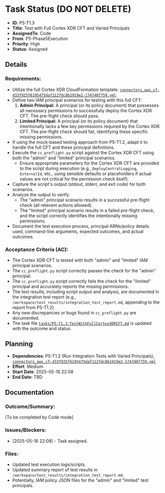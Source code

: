 # Task Status (DO NOT DELETE)
- **ID**: P5-T1.3
- **Title**: Test with Full Cortex XDR CFT and Varied Principals
- **AssignedTo**: Code
- **From**: P5-Phase5Execution
- **Priority**: High
- **Status**: Assigned

## Details
### Requirements:
- Utilize the full Cortex XDR CloudFormation template: [`connectors_aws_cf-d33f925f6195475daf212fdc8b1919e2-1747407759.yml`](connectors_aws_cf-d33f925f6195475daf212fdc8b1919e2-1747407759.yml).
- Define two IAM principal scenarios for testing with this full CFT:
    1.  **Admin Principal:** A principal (or its policy document) that possesses all necessary permissions to successfully deploy the Cortex XDR CFT. The pre-flight check should pass.
    2.  **Limited Principal:** A principal (or its policy document) that intentionally lacks a few key permissions required by the Cortex XDR CFT. The pre-flight check should fail, identifying these specific missing permissions.
- If using the mock-based testing approach from P5-T1.2, adapt it to handle the full CFT and these principal definitions.
- Execute the `cc_preflight.py` script against the Cortex XDR CFT using both the "admin" and "limited" principal scenarios.
    - Ensure appropriate parameters for the Cortex XDR CFT are provided to the script during execution (e.g., `DeployCentralLogging`, `ExternalId`, etc., using sensible defaults or placeholders if actual values are not critical for the permission check itself).
- Capture the script's output (stdout, stderr, and exit code) for both scenarios.
- Analyze the output to verify:
    - The "admin" principal scenario results in a successful pre-flight check (all relevant actions allowed).
    - The "limited" principal scenario results in a failed pre-flight check, and the script correctly identifies the intentionally missing permissions.
- Document the test execution process, principal ARNs/policy details used, command-line arguments, expected outcomes, and actual outcomes.

### Acceptance Criteria (AC):
- The Cortex XDR CFT is tested with both "admin" and "limited" IAM principal scenarios.
- The `cc_preflight.py` script correctly passes the check for the "admin" principal.
- The `cc_preflight.py` script correctly fails the check for the "limited" principal and accurately reports the missing permissions.
- The test results, including script output and analysis, are documented in the integration test report (e.g., `/workspace/test_results/integration_test_report.md`, appending to the report from P5-T1.2).
- Any new discrepancies or bugs found in `cc_preflight.py` are documented.
- The task file [`tasks/P5-T1.3-TestWithFullCortexXDRCFT.md`](tasks/P5-T1.3-TestWithFullCortexXDRCFT.md:1) is updated with the outcome and status.

## Planning
- **Dependencies**: P5-T1.2 (Run Integration Tests with Varied Principals), [`connectors_aws_cf-d33f925f6195475daf212fdc8b1919e2-1747407759.yml`](connectors_aws_cf-d33f925f6195475daf212fdc8b1919e2-1747407759.yml)
- **Effort**: Medium
- **Start Date**: 2025-05-16 22:08
- **End Date**: TBD

## Documentation
### Outcome/Summary:
[To be completed by Code mode]

### Issues/Blockers:
- [2025-05-16 22:08] - Task assigned.

### Files:
- Updated test execution logs/scripts.
- Updated summary report of test results in `/workspace/test_results/integration_test_report.md`.
- Potentially, IAM policy JSON files for the "admin" and "limited" test principals.